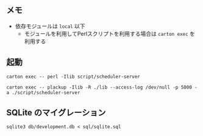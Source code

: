## メモ
- 依存モジュールは `local` 以下
  - モジュールを利用してPerlスクリプトを利用する場合は `carton exec` を利用する

## 起動
```shell
carton exec -- perl -Ilib script/scheduler-server
```

```shell
carton exec -- plackup -Ilib -R ./lib --access-log /dev/null -p 5000 -a ./script/scheduler-server
```

## SQLite のマイグレーション
```shell
sqlite3 db/development.db < sql/sqlite.sql
```
